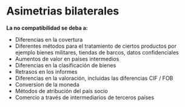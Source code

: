 # Asimetrias bilaterales

**La no compatibilidad se deba a:**

- Diferencias en la covertura
- Diferentes métodos para el tratamiento de ciertos productos por ejemplo
 bienes militares, tiendas de barcos, datos confidenciales
- Aumentos de valor en países intermedios
- Diferencias en la clasificación de bienes
- Retrasos en los informes
- Diferencias en la valoración, incluidas las diferencias CIF / FOB
- Conversion de la moneda
- Métodos de atribución del país socio
- Comercio a través de intermediarios de terceros países



